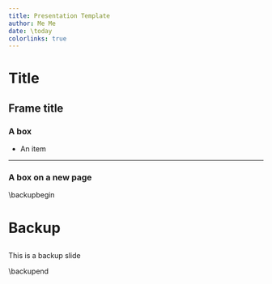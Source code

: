 ```yaml
---
title: Presentation Template
author: Me Me
date: \today
colorlinks: true
---
```



# Title

## Frame title

<!--
Run with pandoc -t beamer --template=lhcb.beamer name.mkd -o name.pdf
Other useful options:
classoption: aspectratio=169, smaller

Note that this comment will cause the --slide-level option to be unneeded if left after the correct heading.
-->



### A box

- An item

--------------------------------

### A box on a new page


\backupbegin

# Backup 

## 
This is a backup slide

\backupend

